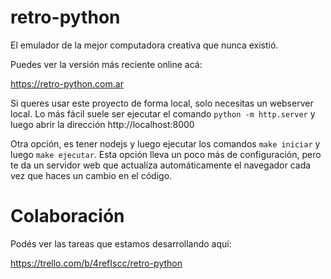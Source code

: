 # retro-python

El emulador de la mejor computadora creativa que nunca existió.

Puedes ver la versión más reciente online acá:

https://retro-python.com.ar

Si queres usar este proyecto de forma local, solo necesitas
un webserver local. Lo más fácil suele ser ejecutar el
comando `python -m http.server` y luego abrir la dirección
http://localhost:8000

Otra opción, es tener nodejs y luego ejecutar los comandos
`make iniciar` y luego `make ejecutar`. Esta opción lleva
un poco más de configuración, pero te da un servidor web que
actualiza automáticamente el navegador cada vez que haces un
cambio en el código.

# Colaboración

Podés ver las tareas que estamos desarrollando aquí:

https://trello.com/b/4refIscc/retro-python


